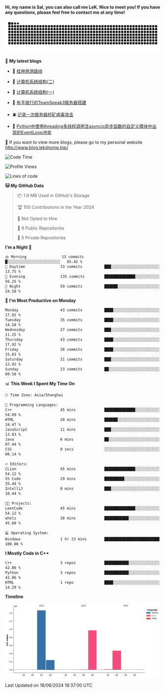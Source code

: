 **Hi, my name is Sal, you can also call me LeK. Nice to meet you! If you have any questions, please feel free to contact me at any time!**

![snake](https://raw.githubusercontent.com/LeKZzzz/LeKZzzz/output/github-contribution-grid-snake.svg)


👀 **My latest blogs**
<!-- BLOG-POST-LIST:START -->
- 🫣 [桂林旅游路线](http://www.blog.lekshome.top/2024/04/28/gui-lin-lu-you-lu-xian/) 

- 🧐 [计算机系统结构&lpar;二&rpar;](http://www.blog.lekshome.top/2024/04/21/ji-suan-ji-xi-tong-jie-gou-er/) 

- 🤖 [计算机系统结构&lpar;一&rpar;](http://www.blog.lekshome.top/2024/04/07/ji-suan-ji-xi-tong-jie-gou-yi/) 

- 📝 [有手就行的TeamSpeak3服务器搭建](http://www.blog.lekshome.top/2024/03/08/teamspeak3-fu-wu-qi-da-jian/) 

- ⛽️ [记录一次服务器挖矿病毒攻击](http://www.blog.lekshome.top/2024/03/08/ji-lu-yi-ci-fu-wu-qi-wa-kuang-bing-du-gong-ji/) 

- 🦣 [Python中使用threading多线程调用含asyncio异步函数的自定义模块中出现的EventLoop冲突](http://www.blog.lekshome.top/2024/03/07/python-zhong-shi-yong-threading-duo-xian-cheng-diao-yong-han-asyncio-yi-bu-han-shu-de-zi-ding-yi-mo-kuai-zhong-chu-xian-de-eventloop-chong-tu/) 
<!-- BLOG-POST-LIST:END -->

🥰 If you want to view more blogs, please go to my personal website http://www.blog.lekshome.top/


<!--START_SECTION:waka-->
![Code Time](http://img.shields.io/badge/Code%20Time-265%20hrs%2025%20mins-blue)

![Profile Views](http://img.shields.io/badge/Profile%20Views-0-blue)

![Lines of code](https://img.shields.io/badge/From%20Hello%20World%20I%27ve%20Written-3.2%20million%20lines%20of%20code-blue)

**🐱 My GitHub Data** 

> 📦 1.9 MB Used in GitHub's Storage 
 > 
> 🏆 100 Contributions in the Year 2024
 > 
> 🚫 Not Opted to Hire
 > 
> 📜 9 Public Repositories 
 > 
> 🔑 5 Private Repositories 
 > 
**I'm a Night 🦉** 

```text
🌞 Morning                13 commits          █░░░░░░░░░░░░░░░░░░░░░░░░   05.42 % 
🌆 Daytime                33 commits          ███░░░░░░░░░░░░░░░░░░░░░░   13.75 % 
🌃 Evening                135 commits         ██████████████░░░░░░░░░░░   56.25 % 
🌙 Night                  59 commits          ██████░░░░░░░░░░░░░░░░░░░   24.58 % 
```
📅 **I'm Most Productive on Monday** 

```text
Monday                   43 commits          ████░░░░░░░░░░░░░░░░░░░░░   17.92 % 
Tuesday                  35 commits          ████░░░░░░░░░░░░░░░░░░░░░   14.58 % 
Wednesday                27 commits          ███░░░░░░░░░░░░░░░░░░░░░░   11.25 % 
Thursday                 43 commits          ████░░░░░░░░░░░░░░░░░░░░░   17.92 % 
Friday                   38 commits          ████░░░░░░░░░░░░░░░░░░░░░   15.83 % 
Saturday                 31 commits          ███░░░░░░░░░░░░░░░░░░░░░░   12.92 % 
Sunday                   23 commits          ██░░░░░░░░░░░░░░░░░░░░░░░   09.58 % 
```


📊 **This Week I Spent My Time On** 

```text
🕑︎ Time Zone: Asia/Shanghai

💬 Programming Languages: 
C++                      45 mins             ██████████████░░░░░░░░░░░   54.09 % 
HTML                     20 mins             ██████░░░░░░░░░░░░░░░░░░░   24.47 % 
JavaScript               11 mins             ███░░░░░░░░░░░░░░░░░░░░░░   13.83 % 
Java                     6 mins              ██░░░░░░░░░░░░░░░░░░░░░░░   07.44 % 
CSS                      0 secs              ░░░░░░░░░░░░░░░░░░░░░░░░░   00.14 % 

🔥 Editors: 
CLion                    45 mins             ██████████████░░░░░░░░░░░   54.12 % 
VS Code                  29 mins             █████████░░░░░░░░░░░░░░░░   35.44 % 
IntelliJ                 8 mins              ███░░░░░░░░░░░░░░░░░░░░░░   10.44 % 

🐱‍💻 Projects: 
LeetCode                 45 mins             ██████████████░░░░░░░░░░░   54.12 % 
wholz                    38 mins             ███████████░░░░░░░░░░░░░░   45.88 % 

💻 Operating System: 
Windows                  1 hr 23 mins        █████████████████████████   100.00 % 
```

**I Mostly Code in C++** 

```text
C++                      3 repos             ███████████░░░░░░░░░░░░░░   42.86 % 
Python                   3 repos             ███████████░░░░░░░░░░░░░░   42.86 % 
HTML                     1 repo              ████░░░░░░░░░░░░░░░░░░░░░   14.29 % 
```



**Timeline**

![Lines of Code chart](https://raw.githubusercontent.com/LeKZzzz/LeKZzzz/master/assets/bar_graph.png)


 Last Updated on 18/06/2024 18:37:00 UTC
<!--END_SECTION:waka-->
